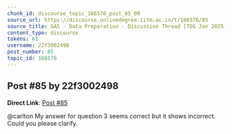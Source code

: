 ```yaml
---
chunk_id: discourse_topic_166576_post_85_00
source_url: https://discourse.onlinedegree.iitm.ac.in/t/166576/85
source_title: GA5 - Data Preparation - Discussion Thread [TDS Jan 2025]
content_type: discourse
tokens: 61
username: 22f3002498
post_number: 85
topic_id: 166576
---
```


## Post #85 by 22f3002498

**Direct Link**: [Post #85](https://discourse.onlinedegree.iitm.ac.in/t/166576/85)

@carlton My answer for question 3 seems correct but it shows incorrect. Could you please clarify.
